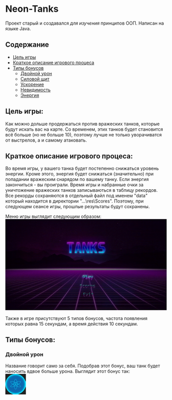 # Neon-Tanks
Проект старый и создавался *для изучения* принципов ООП. Написан на языке Java.


## Содержание
- [Цель игры](#goal)
- [Краткое описание игрового процеса](#gameproc)
- [Типы бонусов](#bonustypes)
  - [Двойной урон](#doubledmg)
  - [Силовой щит](#shield)
  - [Ускорение](#haste)
  - [Невидимость](#invisibility)
  - [Энергия](#energy)

<a name="goal"></a>
## Цель игры:
  Как можно дольше продержаться против вражеских танков, которые будут искать вас на карте. Со временем, этих танков будет становится всё больше (но не больше 10), поэтому лучше не только уворачиватся от выстрелов, а и самому атаковать.

<a name="gameproc"></a>
## Краткое описание игрового процеса:
  Во время игры, у вашего танка будет постепенно снижаться уровень энергии. Кроме этого, энергия будет снижаться (значительно) при попадании вражеским снарядом по вашему танку. Если энергия закончиться - вы проиграли. Время игры и набранные очки за уничтожение вражеских танков записываються в таблицу рекордов. Все рекорды сохраняются в отдельный файл под именем "data" который находится в директории "...\res\Scores". Поэтому, при следующем сеансе игры, прошлые результаты будут сохранены.
  
Меню игры выглядит следующим образом:
![Меню игры](/ReadMe_Assets/menu.gif)


Также в игре присутствуют 5 типов бонусов, частота появления которых равна 15 секундам, а время действия 10 секундам.

<a name="bonustypes"></a>
## Типы бонусов:

<a name="doubledmg"></a>
###  Двойной урон
Название говорит само за себя. Подобрав этот бонус, ваш танк будет наносить вдвое больше урона.
Выглядит этот бонус так: </br>
![Двойной урон](/ReadMe_Assets/doubledmg.jpg)
